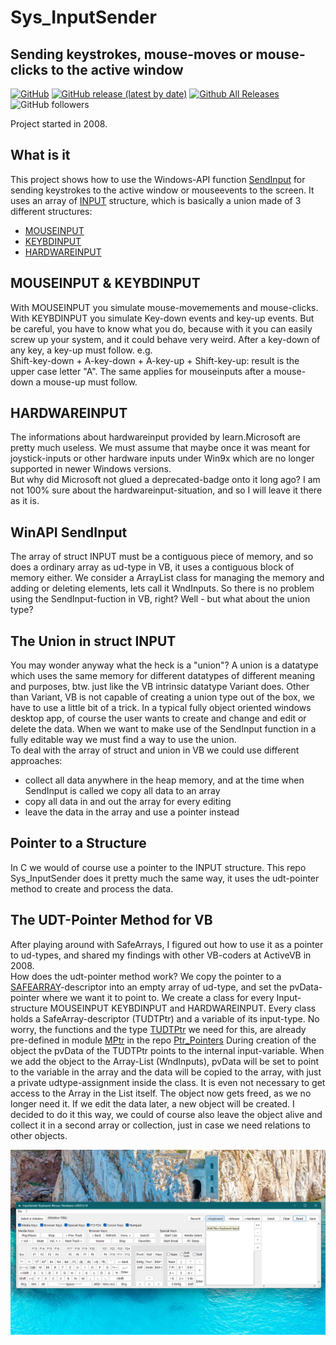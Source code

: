 # Sys_InputSender  
## Sending keystrokes, mouse-moves or mouse-clicks to the active window  

[![GitHub](https://img.shields.io/github/license/OlimilO1402/Sys_InputSender?style=plastic)](https://github.com/OlimilO1402/Sys_InputSender/blob/master/LICENSE) 
[![GitHub release (latest by date)](https://img.shields.io/github/v/release/OlimilO1402/Sys_InputSender?style=plastic)](https://github.com/OlimilO1402/Sys_InputSender/releases/latest)
[![Github All Releases](https://img.shields.io/github/downloads/OlimilO1402/Sys_InputSender/total.svg)](https://github.com/OlimilO1402/Sys_InputSender/releases/download/v2025.10.3/InputSender_v2025.10.3.zip)
![GitHub followers](https://img.shields.io/github/followers/OlimilO1402?style=social)



Project started in 2008.  

What is it
----------
This project shows how to use the Windows-API function [SendInput](https://learn.microsoft.com/en-us/windows/win32/api/winuser/nf-winuser-sendinput) for sending keystrokes to the active window or mouseevents to the screen. 
It uses an array of [INPUT](https://learn.microsoft.com/en-us/windows/win32/api/winuser/ns-winuser-input) structure, which is basically a union made of 3 different structures:
* [MOUSEINPUT](https://learn.microsoft.com/en-us/windows/win32/api/winuser/ns-winuser-mouseinput)
* [KEYBDINPUT](https://learn.microsoft.com/en-us/windows/win32/api/winuser/ns-winuser-keybdinput)
* [HARDWAREINPUT](https://learn.microsoft.com/en-us/windows/win32/api/winuser/ns-winuser-hardwareinput)

MOUSEINPUT & KEYBDINPUT
-----------------------
With MOUSEINPUT you simulate mouse-movemements and mouse-clicks. With KEYBDINPUT you simulate Key-down events and key-up events. 
But be careful, you have to know what you do, because with it you can easily screw up your system, and it could behave very weird.
After a key-down of any key, a key-up must follow. e.g.  
Shift-key-down + A-key-down + A-key-up + Shift-key-up: result is the upper case letter "A".
The same applies for mouseinputs after a mouse-down a mouse-up must follow.

HARDWAREINPUT
-------------
The informations about hardwareinput provided by learn.Microsoft are pretty much useless. We must assume that maybe once it was meant for joystick-inputs or other hardware inputs under Win9x which are no longer supported in newer Windows versions.  
But why did Microsoft not glued a deprecated-badge onto it long ago? I am not 100% sure about the hardwareinput-situation, and so I will leave it there as it is.

WinAPI SendInput
----------------
The array of struct INPUT must be a contiguous piece of memory, and so does a ordinary array as ud-type in VB, it uses a contiguous block of memory either.
We consider a ArrayList class for managing the memory and adding or deleting elements, lets call it WndInputs.
So there is no problem using the SendInput-fuction in VB, right? Well - but what about the union type?

The Union in struct INPUT
-------------------------
You may wonder anyway what the heck is a "union"? A union is a datatype which uses the same memory for different datatypes of different meaning and purposes, btw. just like the VB intrinsic datatype Variant does. Other than Variant, VB is not capable of creating a union type out of the box, we have to use a little bit of a trick.
In a typical fully object oriented windows desktop app, of course the user wants to create and change and edit or delete the data.
When we want to make use of the SendInput function in a fully editable way we must find a way to use the union.  
To deal with the array of struct and union in VB we could use different approaches:  
* collect all data anywhere in the heap memory, and at the time when SendInput is called we copy all data to an array  
* copy all data in and out the array for every editing  
* leave the data in the array and use a pointer instead    

Pointer to a Structure
----------------------
In C we would of course use a pointer to the INPUT structure. This repo Sys_InputSender does it pretty much the same way, it uses the udt-pointer method to create and process the data.

The UDT-Pointer Method for VB
-----------------------------
After playing around with SafeArrays, I figured out how to use it as a pointer to ud-types, and shared my findings with other VB-coders at ActiveVB in 2008.  
How does the udt-pointer method work? We copy the pointer to a [SAFEARRAY](https://learn.microsoft.com/en-us/windows/win32/api/oaidl/ns-oaidl-safearray)-descriptor into an empty array of ud-type, and set the pvData-pointer where we want it to point to. 
We create a class for every Input-structure MOUSEINPUT KEYBDINPUT and HARDWAREINPUT. Every class holds a SafeArray-descriptor (TUDTPtr) and a variable of its input-type. No worry, the functions and the type [TUDTPtr](https://github.com/OlimilO1402/Ptr_Pointers/blob/main/Modules/MPtr.bas#L48) we need for this, are already pre-defined in module [MPtr](https://github.com/OlimilO1402/Ptr_Pointers/blob/main/Modules/MPtr.bas) in the repo [Ptr_Pointers](https://github.com/OlimilO1402/Ptr_Pointers)
During creation of the object the pvData of the TUDTPtr points to the internal input-variable. When we add the object to the Array-List (WndInputs), pvData will be set to point to the variable in the array and the data will be copied to the array, with just a private udtype-assignment inside the class. It is even not necessary to get access to the Array in the List itself. The object now gets freed, as we no longer need it. If we edit the data later, a new object will be created. I decided to do it this way, we could of course also leave the object alive and collect it in a second array or collection, just in case we need relations to other objects.

![InputSender Image](Resources/InputSender.png "InputSender Image")
